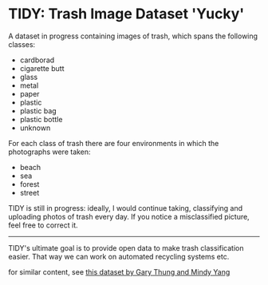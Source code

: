 # TIDY: Trash Image Dataset 'Yucky'
A dataset in progress containing images of trash, which spans the following classes:

- cardborad
- cigarette butt
- glass
- metal
- paper 
- plastic
- plastic bag
- plastic bottle
- unknown

For each class of trash there are four environments in which the photographs were taken: 

- beach
- sea 
- forest
- street

TIDY is still in progress: ideally, I would continue taking, classifying and uploading photos of trash every day. If you notice a misclassified picture, feel free to correct it.

<hr> 

TIDY's ultimate goal is to provide open data to make trash classification easier. That way we can work on automated recycling systems etc. 

for similar content, see <a href="http://www.github.com/garythung/trashnet"> this dataset by Gary Thung and Mindy Yang </a>
